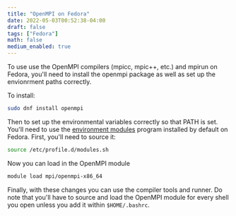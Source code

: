 ```yaml
---
title: "OpenMPI on Fedora"
date: 2022-05-03T00:52:38-04:00
draft: false
tags: ["Fedora"]
math: false
medium_enabled: true
---
```


To use use the OpenMPI compilers (mpicc, mpic++, etc.) and mpirun
on Fedora, you'll need to install the openmpi package as well
as set up the envionrment paths correctly.

To install:
```bash
sudo dnf install openmpi
```

Then to set up the environmental variables correctly
so that PATH is set. You'll need to use the
[environment modules](https://modules.readthedocs.io/en/latest/)
program installed by default on Fedora. First, you'll
need to source it:
```bash
source /etc/profile.d/modules.sh
```

Now you can load in the OpenMPI module
```bash
module load mpi/openmpi-x86_64
```

Finally, with these changes you can use the compiler
tools and runner. Do note that you'll have to source
and load the OpenMPI module for every shell you open
unless you add it within `$HOME/.bashrc`.